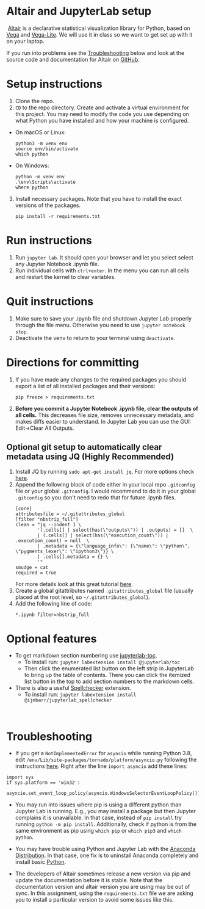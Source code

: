 # Altair and JupyterLab setup
​
[Altair](https://altair-viz.github.io/) is a declarative statistical visualization library for Python, based on [Vega](http://vega.github.io/vega) and [Vega-Lite](http://vega.github.io/vega-lite).
We will use it in class so we want to get set up with it on your laptop.

If you run into problems see the [Troubleshooting](#Troubleshooting) below and look at the source code and documentation  for Altair on [GitHub](http://github.com/altair-viz/altair).

# Setup instructions

1. Clone the repo.
2. `CD` to the repo directory. Create and activate a virtual environment for this project. You may need to modify the code you use depending on what Python you have installed and how your machine is configured.
  * On macOS or Linux:
    ```
    python3 -m venv env
    source env/bin/activate
    which python
    ```
  * On Windows:
    ```
    python -m venv env
    .\env\Scripts\activate
    where python
    ```
3. Install necessary packages. Note that you have to install the exact versions of the packages.
    ```
    pip install -r requirements.txt
    ```

# Run instructions

1. Run `jupyter lab`. It should open your browser and let you select select any Jupyter Notebook .ipynb file.
2. Run individual cells with `ctrl+enter`. In the menu you can run all cells and restart the kernel to clear variables.
​
# Quit instructions
1. Make sure to save your .ipynb file and shutdown Jupyter Lab properly through the file menu. Otherwise you need to use `jupyter notebook stop`.
​
2. Deactivate the venv to return to your terminal using `deactivate`.

# Directions for committing

1. If you have made any changes to the required packages you should export a list of all installed packages and their versions:
   ```
   pip freeze > requirements.txt
   ```

2. **Before you commit a Jupyter Notebook .ipynb file, clear the outputs of all cells.** This decreases file size, removes unnecessary metadata, and makes diffs easier to understand. In Jupyter Lab you can use the GUI: Edit->Clear All Outputs.

## Optional git setup to automatically clear metadata using JQ (Highly Recommended)

1. Install JQ by running `sudo apt-get install jq`. For more options check [here](https://stedolan.github.io/jq/download/).
2. Append the following block of code either in your local repo `.gitconfig` file or your global `.gitconfig`. I would recommend to do it in your global `.gitconfig` so you don't need to redo that for future .ipynb files.<br>
    ```
    [core]
    attributesfile = ~/.gitattributes_global
    [filter "nbstrip_full"]
    clean = "jq --indent 1 \
            '(.cells[] | select(has(\"outputs\")) | .outputs) = []  \
            | (.cells[] | select(has(\"execution_count\")) | .execution_count) = null  \
            | .metadata = {\"language_info\": {\"name\": \"python\", \"pygments_lexer\": \"ipython3\"}} \
            | .cells[].metadata = {} \
            '"
    smudge = cat
    required = true
    ```
    For more details look at this great tutorial [here](http://timstaley.co.uk/posts/making-git-and-jupyter-notebooks-play-nice/).
3. Create a global gitattributes named `.gitattributes_global` file (usually placed at the root level, so `~/.gitattributes_global`).
4.  Add the following line of code:
    ```
    *.ipynb filter=nbstrip_full
    ```

# Optional features

* To get markdown section numbering use [jupyterlab-toc](https://github.com/jupyterlab/jupyterlab-toc).
  * To install run: `jupyter labextension install @jupyterlab/toc`
  * Then click the enumerated list button on the left strip in JupyterLab to bring up the table of contents. There you can click the itemized list button in the top to add section numbers to the markdown cells.
​
* There is also a useful [Spellchecker](https://github.com/ijmbarr/jupyterlab_spellchecker) extension.
  *  To install run: `jupyter labextension install @ijmbarr/jupyterlab_spellchecker`

​
# Troubleshooting

* If you get a `NotImplementedError` for `asyncio` while running Python 3.8,
edit `/env/Lib/site-packages/tornado/platform/asyncio.py` following the instructions [here](https://stackoverflow.com/questions/58422817/jupyter-notebook-with-python-3-8-notimplementederror/). Right after the line `import asyncio` add these lines:

```
import sys
if sys.platform == 'win32':
    asyncio.set_event_loop_policy(asyncio.WindowsSelectorEventLoopPolicy())
```

* You may run into issues where pip is using a different python than Jupyter Lab is running. E.g., you may install a package but then Jupyter complains it is unavailable. In that case, instead of `pip install` try running `python -m pip install`. Additionally, check if python is from the same environment as pip using `which pip` or `which pip3` and `which python`.

* You may have trouble using Python and Jupyter Lab with the [Anaconda Distribution](https://www.anaconda.com/distribution/). In that case, one fix is to uninstall Anaconda completely and install basic [Python](https://www.python.org/downloads/).

* The developers of Altair sometimes release a new version via pip and update the documentation before it is stable.
    Note that the documentation version and altair version you are using may be out of sync.
    In this assignment, using the `requirements.txt` file we are asking you to install a particular version to avoid some issues like this.
